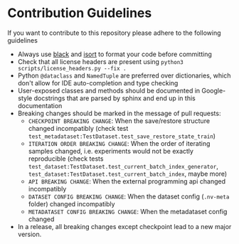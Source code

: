 <!--- Copyright (c) 2025, NVIDIA CORPORATION.
SPDX-License-Identifier: BSD-3-Clause -->

# Contribution Guidelines

If you want to contribute to this repository please adhere to the following guidelines

- Always use [black](https://pypi.org/project/black/) and [isort](https://pycqa.github.io/isort/) to format your code before committing
- Check that all license headers are present using `python3 scripts/license_headers.py --fix .`
- Python `@dataclass` and `NamedTuple` are preferred over dictionaries, which don't allow for IDE
  auto-completion and type checking
- User-exposed classes and methods should be documented in Google-style docstrings that are parsed by sphinx
  and end up in this documentation
- Breaking changes should be marked in the message of pull requests:
  - `CHECKPOINT BREAKING CHANGE`: When the save/restore structure changed incompatibly (check test `test_metadataset:TestDataset.test_save_restore_state_train`)
  - `ITERATION ORDER BREAKING CHANGE`: When the order of iterating samples changed, i.e. experiments would not be exactly reproducible (check tests `test_dataset:TestDataset.test_current_batch_index_generator`, `test_dataset:TestDataset.test_current_batch_index`, maybe more)
  - `API BREAKING CHANGE`: When the external programming api changed incompatibly
  - `DATASET CONFIG BREAKING CHANGE`: When the dataset config (`.nv-meta` folder) changed incompatibly
  - `METADATASET CONFIG BREAKING CHANGE`: When the metadataset config changed
- In a release, all breaking changes except checkpoint lead to a new major version.
